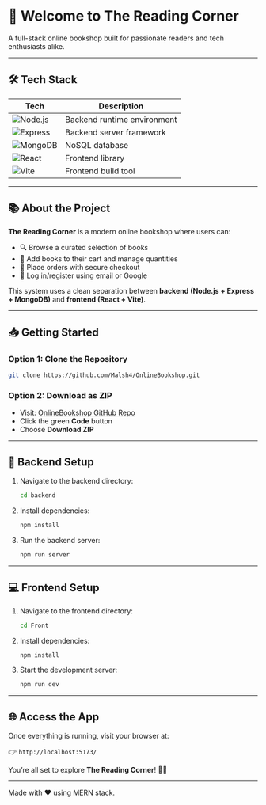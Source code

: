 # 🌟 Welcome to **The Reading Corner**  
A full-stack online bookshop built for passionate readers and tech enthusiasts alike.

---

## 🛠 Tech Stack

| Tech        | Description            |
|-------------|------------------------|
| ![Node.js](https://img.shields.io/badge/Node.js-v18.x-339933?style=flat&logo=Node.js) | Backend runtime environment |
| ![Express](https://img.shields.io/badge/Express.js-Backend-000000?style=flat&logo=Express) | Backend server framework |
| ![MongoDB](https://img.shields.io/badge/MongoDB-Database-47A248?style=flat&logo=MongoDB) | NoSQL database |
| ![React](https://img.shields.io/badge/React-v18.x-61DAFB?style=flat&logo=React) | Frontend library |
| ![Vite](https://img.shields.io/badge/Vite-Frontend-646CFF?style=flat&logo=Vite) | Frontend build tool |

---

## 📚 About the Project

**The Reading Corner** is a modern online bookshop where users can:

- 🔍 Browse a curated selection of books  
- 🛒 Add books to their cart and manage quantities  
- 🧾 Place orders with secure checkout  
- 🔐 Log in/register using email or Google

This system uses a clean separation between **backend (Node.js + Express + MongoDB)** and **frontend (React + Vite)**.

---

## 📥 Getting Started

### Option 1: Clone the Repository  
```bash
git clone https://github.com/Malsh4/OnlineBookshop.git
```

### Option 2: Download as ZIP  
- Visit: [OnlineBookshop GitHub Repo](https://github.com/Malsh4/OnlineBookshop)  
- Click the green **Code** button  
- Choose **Download ZIP**

---

## 🔧 Backend Setup

1. Navigate to the backend directory:  
   ```bash
   cd backend
   ```

2. Install dependencies:  
   ```bash
   npm install
   ```

3. Run the backend server:  
   ```bash
   npm run server
   ```

---

## 💻 Frontend Setup

1. Navigate to the frontend directory:  
   ```bash
   cd Front
   ```

2. Install dependencies:  
   ```bash
   npm install
   ```

3. Start the development server:  
   ```bash
   npm run dev
   ```

---

## 🌐 Access the App

Once everything is running, visit your browser at:

👉 `http://localhost:5173/`

You’re all set to explore **The Reading Corner**! 📖✨

---

Made with ❤️ using MERN stack.


